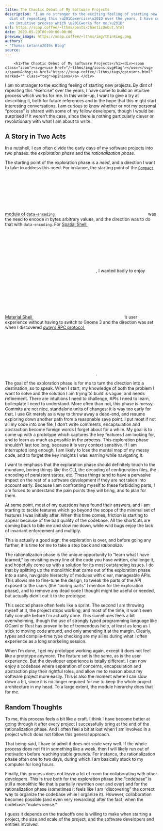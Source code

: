 ```yaml
---
title: The Chaotic Debut of My Software Projects
description: "I am no stranger to the exciting feeling of starting new projects. By
  dint of repeating this \u201Cexercise\u201D over the years, I have come to build
  an intuitive process which \u201Cworks for me.\u201D"
url: https://soap.coffee/~lthms/posts/ChaoticDebut.html
date: 2023-05-29T00:00:00-00:00
preview_image: https://soap.coffee/~lthms/img/thinking.png
authors:
- "Thomas Letan\u2019s Blog"
source:
---
```



        
        <h1>The Chaotic Debut of My Software Projects</h1><div><span class="icon"><svg><use href="/~lthms/img/icons.svg#tag"></use></svg></span>&nbsp;<a href="https://soap.coffee/~lthms/tags/opinions.html" marked="" class="tag">opinions</a> </div>
<p>I am no stranger to the exciting feeling of starting new projects. By dint of
repeating this “exercise” over the years, I have come to build an intuitive
process which works for me. In this write-up, I want to give a try at
describing it, both for future references and in the hope that this might start
interesting conversations. I am curious to know whether or not my personal
“process” is shared with some of my fellow developers, though I would be
surprised if it weren’t the case, since there is nothing particularly clever or
revolutionary with what I am about to write.</p>
<h2>A Story in Two Acts</h2>
<p>In a nutshell, I can often divide the early days of my software projects into
two phases: the <em>exploration phase</em> and the <em>rationalization phase</em>.</p>
<p>The starting point of the exploration phase is a <em>need</em>, and a direction I want
to take to address this need. For instance, the starting point of the
<a href="https://ocaml.org/p/data-encoding/latest/doc/Data_encoding/V1/Encoding/Compact/" marked=""><code class="hljs">Compact</code> module of
<code class="hljs">data-encoding</code>&nbsp;<span class="icon"><svg><use href="/~lthms/img/icons.svg#external-link"></use></svg></span></a>
was the need to encode in bytes arbitrary values, and the direction was to do
that with <code class="hljs">data-encoding</code>. For <a href="https://github.com/lthms/spatial-shell" marked="">Spatial
Shell&nbsp;<span class="icon"><svg><use href="/~lthms/img/icons.svg#github"></use></svg></span></a>, I wanted badly to enjoy
<a href="https://material-shell.com/" marked="">Material Shell&nbsp;<span class="icon"><svg><use href="/~lthms/img/icons.svg#external-link"></use></svg></span></a>’s user experience without having
to switch to Gnome 3 and the direction was set when I discovered <a href="https://man.archlinux.org/man/sway-ipc.7.en" marked="">sway’s RPC
protocol&nbsp;<span class="icon"><svg><use href="/~lthms/img/icons.svg#external-link"></use></svg></span></a>.</p>
<p>The goal of the exploration phase is for me to turn the direction into a
destination, so to speak. When I start, my knowledge of both the problem I want
to solve and the solution I am trying to build is vague, and needs refinement.
There are intuitions I need to challenge, APIs I need to learn, boilerplate I
need to understand. More often than not, this phase is messy. Commits are not
nice, standalone units of changes: it is way too early for that. I use Git
merely as a way to throw away a dead-end, and resume exploring down another
path from a reasonable save point. I put most if not all my code into one file,
I don’t write comments, encapsulation and abstraction become foreign words I
forget about for a while. My goal is to come up with a prototype which captures
the key features I am looking for, and to learn as much as possible in the
process. This exploration phase shouldn’t last too long, because it is very
context sensitive. If I am interrupted long enough, I am likely to lose the
mental map of my messy code, and to forget the key insights I was learning
while navigating it.</p>
<p>I want to emphasis that the exploration phase should definitely touch to the
mundane, boring things like the CLI, the decoding of configuration files, the
encoding of persistent states, etc. These things tend to have a pervasive
impact on the rest of a software development if they are not taken into account
early. Because I am confronting myself to these forbidding parts, I am forced to understand the
pain points they will bring, and to plan for them.</p>
<p>At some point, most of my questions have found their answers, and I am starting
to tackle features which go beyond the scope of the minimal set of features I
was initially after. When this time comes, friction is starting to appear
because of the bad quality of the codebase. All the shortcuts are coming back
to bite me and slow me down, while wild bugs enjoy the lack of invariant
enforcement and multiply.</p>
<p>This is actually a good sign: the exploration is over, and before going any
further, it is time for me to take a step back and <em>rationalize</em>.</p>
<p>The rationalization phase is the unique opportunity to “learn what I have
learned,” by revisiting every line of the code you have written, challenge it,
and hopefully come up with a solution for its most outstanding issues. I do
that by splitting up the monolithic that came out of the exploration phase into
a sane, navigable hierarchy of modules with clear, manageable APIs. This allows
me to fine-tune the design, to tweak the parts of the API exposed to the users
(the “boring parts” I mention for the exploration phase), and to remove any
dead code I thought might be useful or needed, but actually didn't cut it to the
prototype.</p>
<p>This second phase often feels like a sprint. The second I am throwing myself at
it, the project stops working, and most of the time, it won’t even fully
compile before I’m actually done. This sometimes feels a bit overwhelming,
though the use of strongly typed programming language like OCaml or Rust has
proven to be of tremendous help, at least as long as I stick to moving code
around, and only amending it at the margin. Clearly, types and compile-time type
checking are my allies during what I often experience as a long snorkeling
session.</p>
<p>When I’m done, I get my prototype working again, except it does not feel like a
prototype anymore. The feature set is the same, as is the user experience. But
the developer experience is totally different. I can now enjoy a codebase where
separation of concerns, encapsulation and abstraction play their rightful
roles, and allow me to reason about my software project more easily. This is
also the moment where I can slow down a bit, since it is no longer required for
me to keep the whole project architecture in my head. To a large extent, the
module hierarchy does that for me.</p>
<h2>Random Thoughts</h2>
<p>To me, this process feels a bit like a craft. I think I have become better at going
through it after every project I successfully bring at the end of the
rationalization phase. And I often feel a bit at lost when I am involved in a
project which does not follow this general approach.</p>
<p>That being said, I have to admit it does not scale very well. If the whole
process does not fit in something like a week, then I will likely run out of
motivation before reaching stable grounds. For instance, the rationalization
phase often one to two days, during which I am basically stuck to my computer
for long hours.</p>
<p>Finally, this process does not leave a lot of room for collaborating with other
developers. This is true both for the exploration phase (the “codebase” is
still a monolithic file that is partially rewritten over and over) and for the
rationalization phase (sometimes it feels like I am “discovering” the correct
way to organize the codebase while I organize it). However, collaboration
becomes possible (and even very rewarding) after the fact, when the codebase
“makes sense.”</p>
<p>I guess it depends on the tradeoffs one is willing to make when starting a
project, the size and scale of the project, and the software developers and
entities involved.</p>
        
      
